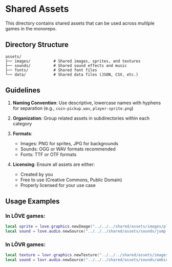 # Shared Assets

This directory contains shared assets that can be used across multiple games in the monorepo.

## Directory Structure

```
assets/
├── images/          # Shared images, sprites, and textures
├── sounds/          # Shared sound effects and music
├── fonts/           # Shared font files
└── data/            # Shared data files (JSON, CSV, etc.)
```

## Guidelines

1. **Naming Convention**: Use descriptive, lowercase names with hyphens for separation (e.g., `coin-pickup.wav`, `player-sprite.png`)

2. **Organization**: Group related assets in subdirectories within each category

3. **Formats**: 
   - Images: PNG for sprites, JPG for backgrounds
   - Sounds: OGG or WAV formats recommended
   - Fonts: TTF or OTF formats

4. **Licensing**: Ensure all assets are either:
   - Created by you
   - Free to use (Creative Commons, Public Domain)
   - Properly licensed for your use case

## Usage Examples

### In LÖVE games:
```lua
local sprite = love.graphics.newImage("../../../shared/assets/images/player.png")
local sound = love.audio.newSource("../../../shared/assets/sounds/jump.wav", "static")
```

### In LÖVR games:
```lua
local texture = lovr.graphics.newTexture("../../../shared/assets/images/skybox.jpg")
local sound = lovr.audio.newSource("../../../shared/assets/sounds/ambient.ogg")
```